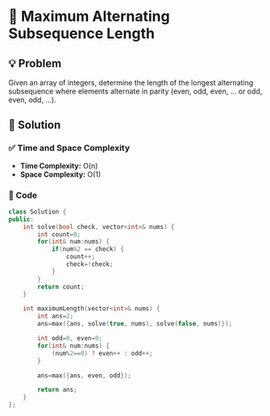 # 🧠 Maximum Alternating Subsequence Length

## 💡 Problem
Given an array of integers, determine the length of the longest alternating subsequence where elements alternate in parity (even, odd, even, ... or odd, even, odd, ...).

## 🚀 Solution

### ✅ Time and Space Complexity
- **Time Complexity:** O(n)  
- **Space Complexity:** O(1)

### 🧾 Code
```cpp
class Solution {
public:
    int solve(bool check, vector<int>& nums) {
        int count=0;
        for(int& num:nums) {
            if(num%2 == check) {
                count++;
                check=!check;
            }
        }
        return count;
    }

    int maximumLength(vector<int>& nums) {
        int ans=2;
        ans=max({ans, solve(true, nums), solve(false, nums)});

        int odd=0, even=0;
        for(int& num:nums) {
            (num%2==0) ? even++ : odd++;
        }

        ans=max({ans, even, odd});

        return ans;
    }
};
```

